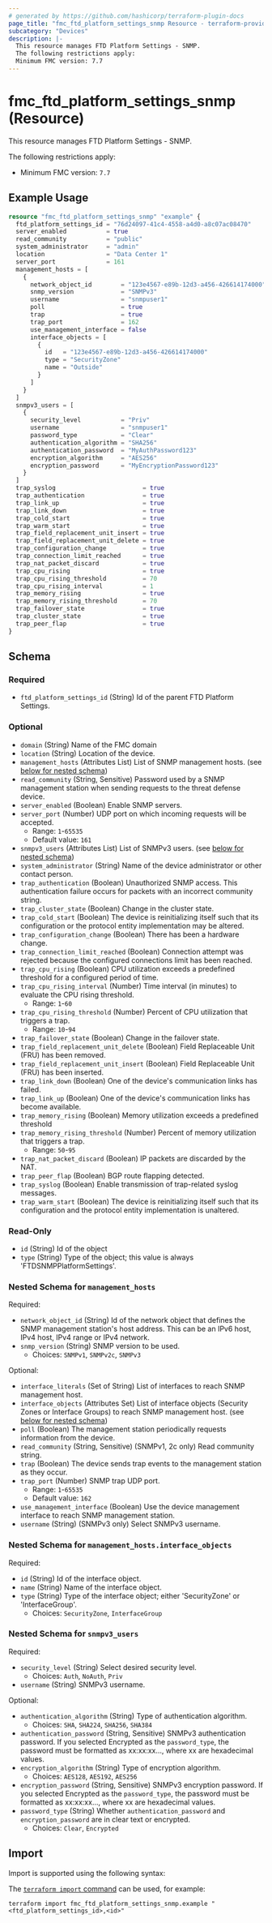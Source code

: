 ```yaml
---
# generated by https://github.com/hashicorp/terraform-plugin-docs
page_title: "fmc_ftd_platform_settings_snmp Resource - terraform-provider-fmc"
subcategory: "Devices"
description: |-
  This resource manages FTD Platform Settings - SNMP.
  The following restrictions apply:
  Minimum FMC version: 7.7
---
```


# fmc_ftd_platform_settings_snmp (Resource)

This resource manages FTD Platform Settings - SNMP.

The following restrictions apply:
  - Minimum FMC version: `7.7`

## Example Usage

```terraform
resource "fmc_ftd_platform_settings_snmp" "example" {
  ftd_platform_settings_id = "76d24097-41c4-4558-a4d0-a8c07ac08470"
  server_enabled           = true
  read_community           = "public"
  system_administrator     = "admin"
  location                 = "Data Center 1"
  server_port              = 161
  management_hosts = [
    {
      network_object_id        = "123e4567-e89b-12d3-a456-426614174000"
      snmp_version             = "SNMPv3"
      username                 = "snmpuser1"
      poll                     = true
      trap                     = true
      trap_port                = 162
      use_management_interface = false
      interface_objects = [
        {
          id   = "123e4567-e89b-12d3-a456-426614174000"
          type = "SecurityZone"
          name = "Outside"
        }
      ]
    }
  ]
  snmpv3_users = [
    {
      security_level           = "Priv"
      username                 = "snmpuser1"
      password_type            = "Clear"
      authentication_algorithm = "SHA256"
      authentication_password  = "MyAuthPassword123"
      encryption_algorithm     = "AES256"
      encryption_password      = "MyEncryptionPassword123"
    }
  ]
  trap_syslog                        = true
  trap_authentication                = true
  trap_link_up                       = true
  trap_link_down                     = true
  trap_cold_start                    = true
  trap_warm_start                    = true
  trap_field_replacement_unit_insert = true
  trap_field_replacement_unit_delete = true
  trap_configuration_change          = true
  trap_connection_limit_reached      = true
  trap_nat_packet_discard            = true
  trap_cpu_rising                    = true
  trap_cpu_rising_threshold          = 70
  trap_cpu_rising_interval           = 1
  trap_memory_rising                 = true
  trap_memory_rising_threshold       = 70
  trap_failover_state                = true
  trap_cluster_state                 = true
  trap_peer_flap                     = true
}
```

<!-- schema generated by tfplugindocs -->
## Schema

### Required

- `ftd_platform_settings_id` (String) Id of the parent FTD Platform Settings.

### Optional

- `domain` (String) Name of the FMC domain
- `location` (String) Location of the device.
- `management_hosts` (Attributes List) List of SNMP management hosts. (see [below for nested schema](#nestedatt--management_hosts))
- `read_community` (String, Sensitive) Password used by a SNMP management station when sending requests to the threat defense device.
- `server_enabled` (Boolean) Enable SNMP servers.
- `server_port` (Number) UDP port on which incoming requests will be accepted.
  - Range: `1`-`65535`
  - Default value: `161`
- `snmpv3_users` (Attributes List) List of SNMPv3 users. (see [below for nested schema](#nestedatt--snmpv3_users))
- `system_administrator` (String) Name of the device administrator or other contact person.
- `trap_authentication` (Boolean) Unauthorized SNMP access. This authentication failure occurs for packets with an incorrect community string.
- `trap_cluster_state` (Boolean) Change in the cluster state.
- `trap_cold_start` (Boolean) The device is reinitializing itself such that its configuration or the protocol entity implementation may be altered.
- `trap_configuration_change` (Boolean) There has been a hardware change.
- `trap_connection_limit_reached` (Boolean) Connection attempt was rejected because the configured connections limit has been reached.
- `trap_cpu_rising` (Boolean) CPU utilization exceeds a predefined threshold for a configured period of time.
- `trap_cpu_rising_interval` (Number) Time interval (in minutes) to evaluate the CPU rising threshold.
  - Range: `1`-`60`
- `trap_cpu_rising_threshold` (Number) Percent of CPU utilization that triggers a trap.
  - Range: `10`-`94`
- `trap_failover_state` (Boolean) Change in the failover state.
- `trap_field_replacement_unit_delete` (Boolean) Field Replaceable Unit (FRU) has been removed.
- `trap_field_replacement_unit_insert` (Boolean) Field Replaceable Unit (FRU) has been inserted.
- `trap_link_down` (Boolean) One of the device's communication links has failed.
- `trap_link_up` (Boolean) One of the device's communication links has become available.
- `trap_memory_rising` (Boolean) Memory utilization exceeds a predefined threshold
- `trap_memory_rising_threshold` (Number) Percent of memory utilization that triggers a trap.
  - Range: `50`-`95`
- `trap_nat_packet_discard` (Boolean) IP packets are discarded by the NAT.
- `trap_peer_flap` (Boolean) BGP route flapping detected.
- `trap_syslog` (Boolean) Enable transmission of trap-related syslog messages.
- `trap_warm_start` (Boolean) The device is reinitializing itself such that its configuration and the protocol entity implementation is unaltered.

### Read-Only

- `id` (String) Id of the object
- `type` (String) Type of the object; this value is always 'FTDSNMPPlatformSettings'.

<a id="nestedatt--management_hosts"></a>
### Nested Schema for `management_hosts`

Required:

- `network_object_id` (String) Id of the network object that defines the SNMP management station's host address. This can be an IPv6 host, IPv4 host, IPv4 range or IPv4 network.
- `snmp_version` (String) SNMP version to be used.
  - Choices: `SNMPv1`, `SNMPv2c`, `SNMPv3`

Optional:

- `interface_literals` (Set of String) List of interfaces to reach SNMP management host.
- `interface_objects` (Attributes Set) List of interface objects (Security Zones or Interface Groups) to reach SNMP management host. (see [below for nested schema](#nestedatt--management_hosts--interface_objects))
- `poll` (Boolean) The management station periodically requests information from the device.
- `read_community` (String, Sensitive) (SNMPv1, 2c only) Read community string.
- `trap` (Boolean) The device sends trap events to the management station as they occur.
- `trap_port` (Number) SNMP trap UDP port.
  - Range: `1`-`65535`
  - Default value: `162`
- `use_management_interface` (Boolean) Use the device management interface to reach SNMP management station.
- `username` (String) (SNMPv3 only) Select SNMPv3 username.

<a id="nestedatt--management_hosts--interface_objects"></a>
### Nested Schema for `management_hosts.interface_objects`

Required:

- `id` (String) Id of the interface object.
- `name` (String) Name of the interface object.
- `type` (String) Type of the interface object; either 'SecurityZone' or 'InterfaceGroup'.
  - Choices: `SecurityZone`, `InterfaceGroup`



<a id="nestedatt--snmpv3_users"></a>
### Nested Schema for `snmpv3_users`

Required:

- `security_level` (String) Select desired security level.
  - Choices: `Auth`, `NoAuth`, `Priv`
- `username` (String) SNMPv3 username.

Optional:

- `authentication_algorithm` (String) Type of authentication algorithm.
  - Choices: `SHA`, `SHA224`, `SHA256`, `SHA384`
- `authentication_password` (String, Sensitive) SNMPv3 authentication password. If you selected Encrypted as the `password_type`, the password must be formatted as xx:xx:xx..., where xx are hexadecimal values.
- `encryption_algorithm` (String) Type of encryption algorithm.
  - Choices: `AES128`, `AES192`, `AES256`
- `encryption_password` (String, Sensitive) SNMPv3 encryption password. If you selected Encrypted as the `password_type`, the password must be formatted as xx:xx:xx..., where xx are hexadecimal values.
- `password_type` (String) Whether `authentication_password` and `encryption_password` are in clear text or encrypted.
  - Choices: `Clear`, `Encrypted`

## Import

Import is supported using the following syntax:

The [`terraform import` command](https://developer.hashicorp.com/terraform/cli/commands/import) can be used, for example:

```shell
terraform import fmc_ftd_platform_settings_snmp.example "<ftd_platform_settings_id>,<id>"
```
